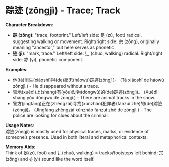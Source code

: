 # **踪迹 (zōngjì) - Trace; Track**

**Character Breakdown**:  
- **踪 (zōng)**: "trace, footprint." Left/left side: 足 (zú, foot) radical, suggesting walking or movement. Right/right side: 宗 (zōng), originally meaning "ancestor," but here serves as phonetic.  
- **迹 (jì)**: "mark, trace." Left/left side: 辶 (chuò, walking) radical. Right/right side: 亦 (yì), phonetic component.

**Examples**:  
- 他(tā)消失(xiāoshī)得(de)毫无(háowú)踪迹(zōngjì)。 (Tā xiāoshī de háowú zōngjì.) - He disappeared without a trace.  
- 雪地(xuědì)上(shàng)有(yǒu)动物(dòngwù)的(de)踪迹(zōngjì)。 (Xuědì shàng yǒu dòngwù de zōngjì.) - There are animal tracks in the snow.  
- 警方(jǐngfāng)正在(zhèngzài)寻找(xúnzhǎo)犯罪者(fànzuì zhě)的(de)踪迹(zōngjì)。 (Jǐngfāng zhèngzài xúnzhǎo fànzuì zhě de zōngjì.) - The police are looking for clues about the criminal.

**Usage Notes**:  
踪迹(zōngjì) is mostly used for physical traces, marks, or evidence of someone’s presence. Used in both literal and metaphorical contexts.

**Memory Aids**:  
Think of 足(zú, foot) and 辶(chuò, walking) = tracks/footsteps left behind; 宗(zōng) and 亦(yì) sound like the word itself.